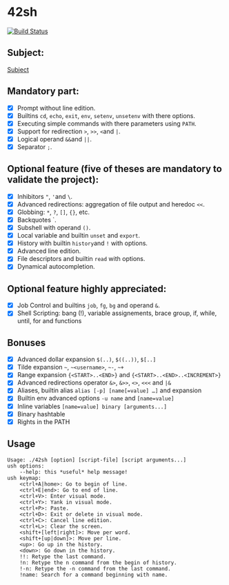 # 42sh
[![Build Status](https://travis-ci.org/uael/42sh.svg?branch=master)](https://travis-ci.org/uael/42sh)

## Subject:

[Subject](https://cdn.intra.42.fr/pdf/pdf/183/42sh.fr.pdf)

## Mandatory part:
- [x] Prompt without line edition.
- [x] Builtins `cd`, `echo`, `exit`, `env`, `setenv`, `unsetenv` with there options.
- [x] Executing simple commands with there parameters using `PATH`.
- [x] Support for redirection `>`, `>>`, `<`and `|`.
- [x] Logical operand `&&`and `||`.
- [x] Separator `;`.

## Optional feature (five of theses are mandatory to validate the project):
- [x] Inhibitors `"`, `'`and `\`.
- [x] Advanced redirections: aggregation of file output and heredoc `<<`.
- [x] Globbing: `*`, `?`, `[]`, `{}`, etc.
- [x] Backquotes \`.
- [x] Subshell with operand `()`.
- [x] Local variable and builtin `unset` and `export`.
- [x] History with builtin `history`and `!` with options.
- [x] Advanced line edition.
- [x] File descriptors and builtin `read` with options.
- [x] Dynamical autocompletion.

## Optional feature highly appreciated:
- [x] Job Control and builtins `job`, `fg`, `bg` and operand `&`.
- [X] Shell Scripting: bang (!), variable assignements, brace group, if, while, until, for and functions

## Bonuses
- [X] Advanced dollar expansion `$(..)`, `$((..))`, `$[..]`
- [X] Tilde expansion `~`, `~<username>`, `~-`, `~+`
- [X] Range expansion `{<START>..<END>}` and `{<START>..<END>..<INCREMENT>}`
- [X] Advanced redirections operator `&>`, `&>>`, `<>`, `<<<` and `|&`
- [X] Aliases, builtin alias `alias [-p] [name[=value] …]` and expansion
- [X] Builtin env advanced options `-u name` and `[name=value]`
- [X] Inline variables `[name=value] binary [arguments...]`
- [X] Binary hashtable
- [X] Rights in the PATH

## Usage
```
Usage: ./42sh [option] [script-file] [script arguments...]
ush options:
	--help: this *useful* help message!
ush keymap:
	<ctrl+A|home>: Go to begin of line.
	<ctrl+E|end>: Go to end of line.
	<ctrl+V>: Enter visual mode.
	<ctrl+Y>: Yank in visual mode.
	<ctrl+P>: Paste.
	<ctrl+D>: Exit or delete in visual mode.
	<ctrl+C>: Cancel line edition.
	<ctrl+L>: Clear the screen.
	<shift+[left|right]>: Move per word.
	<shift+[up|down]>: Move per line.
	<up>: Go up in the history.
	<down>: Go down in the history.
	!!: Retype the last command.
	!n: Retype the n command from the begin of history.
	!-n: Retype the -n command from the last command.
	!name: Search for a command beginning with name.
```  
